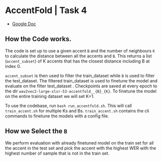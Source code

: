 # AccentFold | Task 4


- [Google Doc](https://docs.google.com/document/d/1MzHIB1PCe8QVrjdA-2_DBkYld-4UNhtbPVO_Op9FH0Y/edit#)


## How the Code works.
The code is set up to use a given accent `B` and the number of neighbours `K` to  calculate the distance between all the accents and `B`. This returns a list (`accent_subset`) of K accents that has the closest distance including B at index 0. 


`accent_subset` is then used to filter the train_dataset while `B` is used to filter the test_dataset. The filtered train_dataset is used to finetune the model and evaluate on the filter test_dataset . Checkpoints are saved at every epoch to the dir `wav2vec2-large-xlsr-53-accentfold__{B}_{K}`. 
To finetune the model on the entire training dataset we will set K=1. </br>

To use the codebase, run `bash run_accentfold.sh`. This will call  `train_accent.sh` for multiple Ks and Bs. `train_accent.sh` contains the cli commands to finetune the models with a config file.


## How we Select the `B`
We perform evaluation with already finetuned model on the train set for all the accent in the test set and pick the accent with the highest WER with the highest number of sample that is not in the train set.

